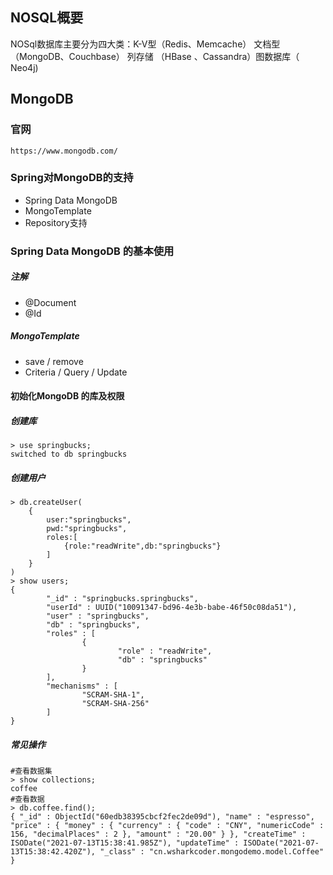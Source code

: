 ## NOSQL概要

NOSql数据库主要分为四大类：K-V型（Redis、Memcache） 文档型（MongoDB、Couchbase） 列存储 （HBase 、Cassandra）图数据库（ Neo4j)

## MongoDB

### 官网

`https://www.mongodb.com/`

### Spring对MongoDB的支持

+ Spring Data MongoDB
+ MongoTemplate
+ Repository支持

### Spring Data MongoDB 的基本使用

##### 注解

+ @Document
+ @Id

##### MongoTemplate

+ save / remove
+ Criteria / Query / Update

#### 初始化MongoDB 的库及权限

##### 创建库

```shell
> use springbucks;
switched to db springbucks

```

##### 创建用户

```shell
> db.createUser(
	{
		user:"springbucks",
		pwd:"springbucks",
		roles:[
			{role:"readWrite",db:"springbucks"}
		]
	}
)
> show users;
{
        "_id" : "springbucks.springbucks",
        "userId" : UUID("10091347-bd96-4e3b-babe-46f50c08da51"),
        "user" : "springbucks",
        "db" : "springbucks",
        "roles" : [
                {
                        "role" : "readWrite",
                        "db" : "springbucks"
                }
        ],
        "mechanisms" : [
                "SCRAM-SHA-1",
                "SCRAM-SHA-256"
        ]
}
```

##### 常见操作

```properties
#查看数据集
> show collections;
coffee
#查看数据
> db.coffee.find();
{ "_id" : ObjectId("60edb38395cbcf2fec2de09d"), "name" : "espresso", "price" : { "money" : { "currency" : { "code" : "CNY", "numericCode" : 156, "decimalPlaces" : 2 }, "amount" : "20.00" } }, "createTime" : ISODate("2021-07-13T15:38:41.985Z"), "updateTime" : ISODate("2021-07-13T15:38:42.420Z"), "_class" : "cn.wsharkcoder.mongodemo.model.Coffee" }

```

